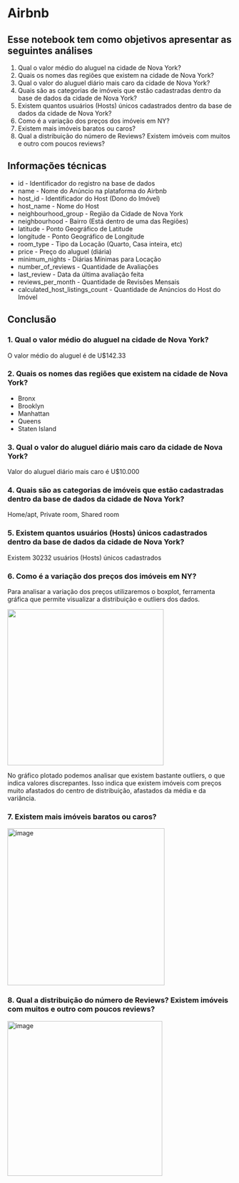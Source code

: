 # Airbnb

## Esse notebook tem como objetivos apresentar as seguintes análises	 

1. Qual o valor médio do aluguel na cidade de Nova York?
2. Quais os nomes das regiões que existem na cidade de Nova York?
3. Qual o valor do aluguel diário mais caro da cidade de Nova York?
4. Quais são as categorias de imóveis que estão cadastradas dentro da base de dados da cidade de Nova York?
5. Existem quantos usuários (Hosts) únicos cadastrados dentro da base de dados da cidade de Nova York?
6. Como é a variação dos preços dos imóveis em NY?
7. Existem mais imóveis baratos ou caros?
8. Qual a distribuição do número de Reviews? Existem imóveis com muitos e
outro com poucos reviews?

## Informações técnicas 

* id - Identificador do registro na base de dados
* name - Nome do Anúncio na plataforma do Airbnb
* host_id - Identificador do Host (Dono do Imóvel)
* host_name - Nome do Host
* neighbourhood_group - Região da Cidade de Nova York
* neighbourhood - Bairro (Está dentro de uma das Regiões)
* latitude - Ponto Geográfico de Latitude
* longitude - Ponto Geográfico de Longitude
* room_type - Tipo da Locação (Quarto, Casa inteira, etc)
* price - Preço do aluguel (diária)
* minimum_nights - Diárias Mínimas para Locação
* number_of_reviews - Quantidade de Avaliações
* last_review - Data da última avaliação feita
* reviews_per_month - Quantidade de Revisões Mensais
* calculated_host_listings_count - Quantidade de Anúncios do Host do Imóvel

## Conclusão

### 1. Qual o valor médio do aluguel na cidade de Nova York?

O valor médio do aluguel é de  U$142.33

### 2. Quais os nomes das regiões que existem na cidade de Nova York?

* Bronx 
* Brooklyn 
* Manhattan
* Queens
* Staten Island

### 3. Qual o valor do aluguel diário mais caro da cidade de Nova York?

Valor do aluguel diário mais caro é U$10.000

### 4. Quais são as categorias de imóveis que estão cadastradas dentro da base de dados da cidade de Nova York?

Home/apt, Private room, Shared room

### 5. Existem quantos usuários (Hosts) únicos cadastrados dentro da base de dados da cidade de Nova York?

Existem 30232 usuários (Hosts) únicos cadastrados

### 6. Como é a variação dos preços dos imóveis em NY?

Para analisar a variação dos preços utilizaremos o boxplot, ferramenta gráfica que permite visualizar a distribuição e outliers dos dados.

<img src ="https://user-images.githubusercontent.com/79377636/211086374-d37a896c-2556-43f6-9e25-b17f9114330b.png"
     height = "350px"/>

No gráfico plotado podemos analisar que existem bastante outliers, o que indica valores discrepantes. Isso indica que existem imóveis com preços muito afastados do centro de distribuição, afastados da média e da variância. 

### 7. Existem mais imóveis baratos ou caros?

<img width="352" alt="image" src="https://user-images.githubusercontent.com/79377636/211081152-aa6ccf8e-99a1-432a-ba2a-9b0a2b3df94b.png">

### 8. Qual a distribuição do número de Reviews? Existem imóveis com muitos e outro com poucos reviews?

<img width="347" alt="image" src="https://user-images.githubusercontent.com/79377636/211081346-ee94e618-46a6-40a3-bd33-c579375065e9.png">

